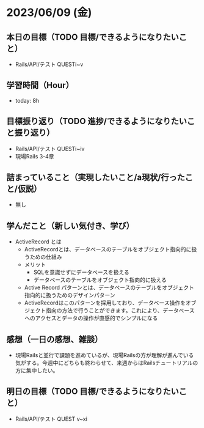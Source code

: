 # 2023/06/09 (金)

## 本日の目標（TODO 目標/できるようになりたいこと）

- Rails/API/テスト QUESTⅰ~v

## 学習時間（Hour）

- today: 8h

## 目標振り返り（TODO 進捗/できるようになりたいこと振り返り）

- Rails/API/テスト QUESTⅰ~ⅳ
- 現場Rails 3-4章

## 詰まっていること（実現したいこと/a現状/行ったこと/仮説）

- 無し

## 学んだこと（新しい気付き、学び）

- ActiveRecord とは
    - ActiveRecordとは、データベースのテーブルをオブジェクト指向的に扱うための仕組み
    - メリット
        - SQLを意識せずにデータベースを扱える
        - データベースのテーブルをオブジェクト指向的に扱える
    - Active Record パターンとは、データベースのテーブルをオブジェクト指向的に扱うためのデザインパターン
    - ActiveRecordはこのパターンを採用しており、データベース操作をオブジェクト指向の方法で行うことができます。これにより、データベースへのアクセスとデータの操作が直感的でシンプルになる

## 感想（一日の感想、雑談）

- 現場Railsと並行で課題を進めているが、現場Railsの方が理解が進んでいる気がする。今週中にどちらも終わらせて、来週からはRailsチュートリアルの方に集中したい。

## 明日の目標（TODO 目標/できるようになりたいこと）

- Rails/API/テスト QUEST v~xi